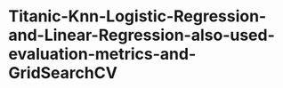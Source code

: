# Titanic-Knn-Logistic-Regression-and-Linear-Regression-also-used-evaluation-metrics-and-GridSearchCV
